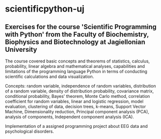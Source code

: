 # scientificpython-uj
## Exercises for the course 'Scientific Programming with Python' from the Faculty of Biochemistry, Biophysics and Biotechnology at Jagiellonian University 

The course covered basic concepts and theorems of statistics, calculus, probability, linear algebra and mathematical analyses, capabilities and limitations of the programming language
Python in terms of conducting scientific calculations and data visualization.

Concepts: random variable, independence of random variables, distribution of a random variable, density of distribution
probability, covariance matrix, conditional probability, Bayes' theorem, Monte Carlo method, correlation coefficient for random variables, linear and logistic regression, model evaluation, clustering of data, decision trees, k-means, Support Vector Machine, Dimensionality reduction, Principal component analysis (PCA), analysis of components, Independent component analysis (ICA). 

Implementation of a assigned programming project about EEG data and psychological disorders.
